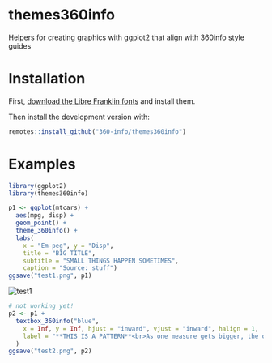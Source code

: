 # themes360info
Helpers for creating graphics with ggplot2 that align with 360info style guides

# Installation

First, [download the Libre Franklin fonts](https://fonts.google.com/specimen/Libre+Franklin) and install them.

Then install the development version with:

```r
remotes::install_github("360-info/themes360info")
```

# Examples

```r
library(ggplot2)
library(themes360info)

p1 <- ggplot(mtcars) +
  aes(mpg, disp) +
  geom_point() +
  theme_360info() +
  labs(
    x = "Em-peg", y = "Disp",
    title = "BIG TITLE",
    subtitle = "SMALL THINGS HAPPEN SOMETIMES",
    caption = "Source: stuff")
ggsave("test1.png", p1)
```

![test1](https://user-images.githubusercontent.com/6520659/143531686-ca66dbf7-2d24-46b8-9b86-23d9863ffbdc.png)

```r
# not working yet!
p2 <- p1 +
  textbox_360info("blue",
    x = Inf, y = Inf, hjust = "inward", vjust = "inward", halign = 1,
    label = "**THIS IS A PATTERN**<br>As one measure gets bigger, the other gets smaller."
  )
ggsave("test2.png", p2)
```
